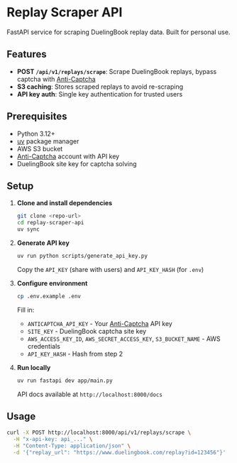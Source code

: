 # Replay Scraper API

FastAPI service for scraping DuelingBook replay data. Built for personal use.

## Features

- **POST `/api/v1/replays/scrape`**: Scrape DuelingBook replays, bypass captcha with [Anti-Captcha](https://anti-captcha.com/)
- **S3 caching**: Stores scraped replays to avoid re-scraping
- **API key auth**: Single key authentication for trusted users

## Prerequisites

- Python 3.12+
- [uv](https://docs.astral.sh/uv/) package manager
- AWS S3 bucket
- [Anti-Captcha](https://anti-captcha.com/) account with API key
- DuelingBook site key for captcha solving

## Setup

1. **Clone and install dependencies**
   ```bash
   git clone <repo-url>
   cd replay-scraper-api
   uv sync
   ```

2. **Generate API key**
   ```bash
   uv run python scripts/generate_api_key.py
   ```
   Copy the `API_KEY` (share with users) and `API_KEY_HASH` (for `.env`)

3. **Configure environment**
   ```bash
   cp .env.example .env
   ```
   Fill in:
   - `ANTICAPTCHA_API_KEY` - Your [Anti-Captcha](https://anti-captcha.com/) API key
   - `SITE_KEY` - DuelingBook captcha site key
   - `AWS_ACCESS_KEY_ID`, `AWS_SECRET_ACCESS_KEY`, `S3_BUCKET_NAME` - AWS credentials
   - `API_KEY_HASH` - Hash from step 2

4. **Run locally**
   ```bash
   uv run fastapi dev app/main.py
   ```
   API docs available at `http://localhost:8000/docs`

## Usage

```bash
curl -X POST http://localhost:8000/api/v1/replays/scrape \
  -H "x-api-key: api_..." \
  -H "Content-Type: application/json" \
  -d '{"replay_url": "https://www.duelingbook.com/replay?id=123456"}'
```